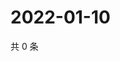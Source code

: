 # 2022-01-10

共 0 条

<!-- BEGIN WEIBO -->
<!-- 最后更新时间 Mon Jan 10 2022 15:11:58 GMT+0800 (China Standard Time) -->

<!-- END WEIBO -->
